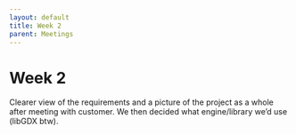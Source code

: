 ```yaml
---
layout: default
title: Week 2
parent: Meetings
---
```


# Week 2

Clearer view of the requirements and a picture of the project as a whole after meeting with customer. We then decided what engine/library we’d use (libGDX btw).
